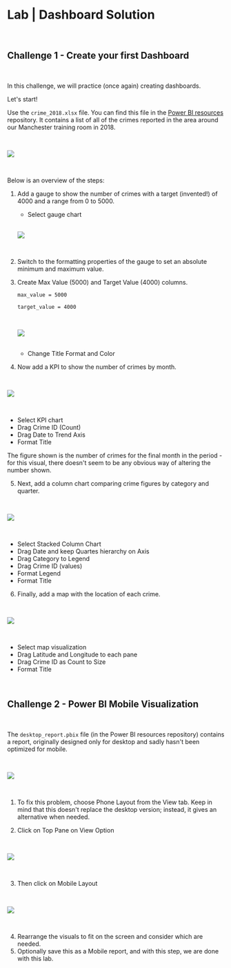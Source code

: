 # Lab | Dashboard Solution

<br>

## Challenge 1 - Create your first Dashboard

<br>

In this challenge, we will practice (once again) creating dashboards.

Let's start!

Use the `crime_2018.xlsx` file. You can find this file in the [Power BI resources](https://github.com/ironhack-edu/power-bi-resources) repository. It contains a list of all of the crimes reported in the area around our Manchester training room in 2018.

<br>

![](https://education-team-2020.s3.eu-west-1.amazonaws.com/power-bi/week-2/8.08-lab3.jpg)

<br>

Below is an overview of the steps:

1. Add a gauge to show the number of crimes with a target (invented!) of 4000 and a range from 0 to 5000.

   - Select gauge chart

   <br>

   ![](https://education-team-2020.s3.eu-west-1.amazonaws.com/power-bi/week-2/8.08-lab4.jpg)

   <br>

2. Switch to the formatting properties of the gauge to set an absolute minimum and maximum value.
3. Create Max Value (5000) and Target Value (4000) columns.

   ```
   max_value = 5000
   ```

   ```
   target_value = 4000
   ```

   <br>

   ![](https://education-team-2020.s3.eu-west-1.amazonaws.com/power-bi/week-2/8.08-lab5.jpg)

   <br>

   - Change Title Format and Color

4. Now add a KPI to show the number of crimes by month.

<br>

![](https://education-team-2020.s3.eu-west-1.amazonaws.com/power-bi/week-2/8.08-lab6.jpg)

<br>

- Select KPI chart
- Drag Crime ID (Count)
- Drag Date to Trend Axis
- Format Title

The figure shown is the number of crimes for the final month in the period - for this visual, there doesn't seem to be any obvious way of altering the number shown.

5. Next, add a column chart comparing crime figures by category and quarter.

<br>

![](https://education-team-2020.s3.eu-west-1.amazonaws.com/power-bi/week-2/8.08-lab7.jpg)

<br>

- Select Stacked Column Chart
- Drag Date and keep Quartes hierarchy on Axis
- Drag Category to Legend
- Drag Crime ID (values)
- Format Legend
- Format Title

6. Finally, add a map with the location of each crime.

<br>

![](https://education-team-2020.s3.eu-west-1.amazonaws.com/power-bi/week-2/8.08-lab8.jpg)

<br>

- Select map visualization
- Drag Latitude and Longitude to each pane
- Drag Crime ID as Count to Size
- Format Title

<br>

## Challenge 2 - Power BI Mobile Visualization

<br>

The `desktop_report.pbix` file (in the Power BI resources repository) contains a report, originally designed only for desktop and sadly hasn't been optimized for mobile.

<br>

![](https://education-team-2020.s3.eu-west-1.amazonaws.com/power-bi/week-2/8.08-lab9.jpg)

<br>

1. To fix this problem, choose Phone Layout from the View tab.
   Keep in mind that this doesn't replace the desktop version; instead, it gives an alternative when needed.

2. Click on Top Pane on View Option

<br>

![](https://education-team-2020.s3.eu-west-1.amazonaws.com/power-bi/week-2/8.08-lab10.jpg)

<br>

3. Then click on Mobile Layout

<br>

![](https://education-team-2020.s3.eu-west-1.amazonaws.com/power-bi/week-2/8.08-lab11.jpg)

<br>

4. Rearrange the visuals to fit on the screen and consider which are needed.
5. Optionally save this as a Mobile report, and with this step, we are done with this lab.
